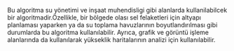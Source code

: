 Bu algoritma  su yönetimi ve inşaat muhendisligi gibi alanlarda kullanilabilcek bir algoritmadir.Özellikle, bir bölgede olası sel felaketleri için altyapı planlaması yaparken ya da su toplama havuzlarının boyutlandırılması gibi durumlarda bu algoritma kullanılabilir. Ayrıca, grafik ve görüntü işleme alanlarında da kullanılarak yükseklik haritalarının analizi için kullanılabilir.
